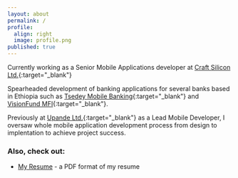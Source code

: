 ```yaml
---
layout: about
permalink: /
profile:
  align: right
  image: profile.png
published: true
---
```


Currently working as a Senior Mobile Applications developer at [Craft Silicon Ltd.](https://www.craftsilicon.com/){:target="_blank"}

Spearheaded development of banking applications for several banks based in Ethiopia such as [Tsedey Mobile Banking](https://play.google.com/store/apps/details?id=com.craftsilicon.tsedeybnk){:target="_blank"} and [VisionFund MFI](https://play.google.com/store/apps/details?id=com.craftsilicon.visionfundbnk){:target="_blank"}.

Previously at [Upande Ltd.](https://upande.com/){:target="_blank"} as a Lead Mobile Developer, I oversaw whole mobile application development process from design to implentation to achieve project success.

### Also, check out:

- [My Resume](https://drive.google.com/file/d/1s7NGfGNtr10FdptlmWaHzFLqa4K0NrQ3/view?usp=sharing) - a PDF format of my resume
